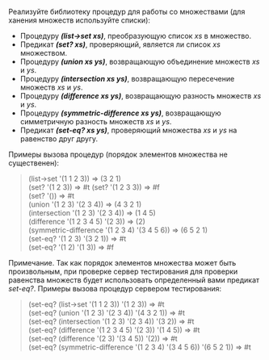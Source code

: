 
Реализуйте библиотеку процедур для работы со множествами (для ханения множеств используйте списки):

-   Процедуру  _**(list->set xs)**_, преобразующую список  _xs_  в множество.
-   Предикат  _**(set? xs)**_, проверяющий, является ли список  _xs_  множеством.
-   Процедуру  _**(union xs ys)**_, возвращающую объединение множеств  _xs_  и  _ys_.
-   Процедуру  _**(intersection xs ys)**_, возвращающую пересечение множеств  _xs_  и  _ys_.
-   Процедуру  _**(difference xs ys)**_, возвращающую разность множеств  _xs_  и  _ys_.
-   Процедуру  _**(symmetric-difference xs ys)**_, возвращающую симметричную разность множеств  _xs_  и  _ys_.
-   Предикат  _**(set-eq? xs ys)**_, проверяющий множества  _xs_  и  _ys_  на равенство друг другу.

Примеры вызова процедур (порядок элементов множества не существенен):

> (list->set '(1 1 2 3))                       ⇒ (3 2 1)    
> (set? '(1 2 3))  ⇒ #t (set? '(1 2 3 3))       ⇒ #f   
> (set? '())    ⇒ #t    
> (union '(1 2 3) '(2 3 4))                    ⇒ (4 3 2 1)  
> (intersection '(1 2 3) '(2 3 4))             ⇒ (1 4 5)   
> (difference '(1 2 3 4 5) '(2 3))             ⇒ (2)   
> (symmetric-difference '(1 2 3 4) '(3 4 5 6)) ⇒ (6 5 2 1)   
> (set-eq? '(1 2 3) '(3 2 1))                  ⇒  #t   
> (set-eq? '(1 2) '(1 3))                      ⇒ #f  

Примечание. Так как порядок элементов множества может быть произвольным, при проверке сервер тестирования для проверки равенства множеств будет использовать определенный вами предикат  _set-eq?_. Примеры вызова процедур сервером тестирования:

> (set-eq? (list->set '(1 1 2 3))           '(1 2 3))               ⇒ #t  
> (set-eq? (union '(1 2 3) '(2 3 4))        '(4 3 2 1))             ⇒ #t  
> (set-eq? (intersection '(1 2 3) '(2 3 4)) '(3 2))                 ⇒ #t  
> (set-eq? (difference '(1 2 3 4 5) '(2 3)) '(1 4 5))               ⇒ #t  
> (set-eq? (difference '(2 3) '(3 4 5))     '(2))                   ⇒ #t  
> (set-eq? (symmetric-difference '(1 2 3 4) '(3 4 5 6)) '(6 5 2 1)) ⇒ #t  

